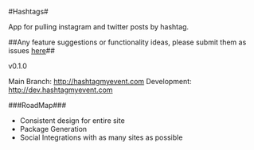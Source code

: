 #Hashtags#

App for pulling instagram and twitter posts by hashtag.

##Any feature suggestions or functionality ideas, please submit them as issues [here](https://github.com/StuartFeldt/Hashtags/issues?direction=desc&sort=updated&state=open)##


v0.1.0

Main Branch:  http://hashtagmyevent.com
Development:  http://dev.hashtagmyevent.com

###RoadMap###

* Consistent design for entire site
* Package Generation
* Social Integrations with as many sites as possible
